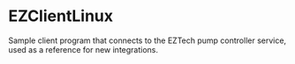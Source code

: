 # EZClientLinux
Sample client program that connects to the EZTech pump controller service, used as a reference for new integrations.
